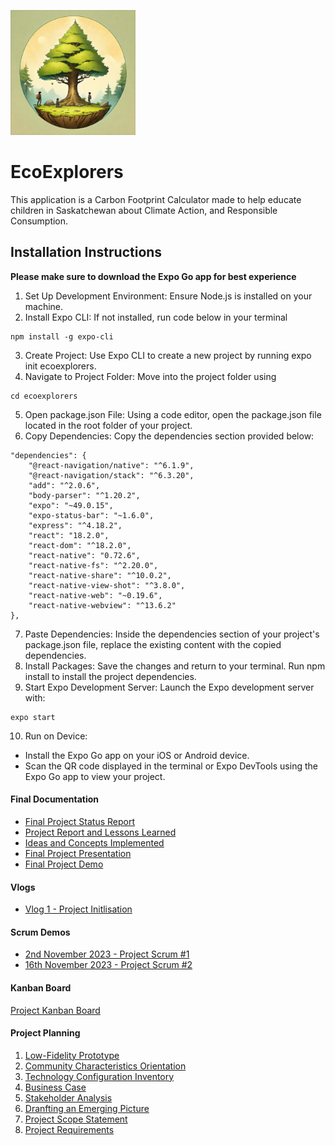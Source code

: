 <p align="left">
  <img src="https://github.com/SuperGawp/EcoExplorers/blob/main/ExoExplorers/assets/EcoExplorersLogo.png" width="200" height="200" alt="Image Alt Text">
</p>

# EcoExplorers

This application is a Carbon Footprint Calculator made to help educate children in Saskatchewan about Climate Action, and Responsible Consumption.

## Installation Instructions 
**Please make sure to download the Expo Go app for best experience**
1. Set Up Development Environment: Ensure Node.js is installed on your machine.
2. Install Expo CLI: If not installed, run code below in your terminal 
```
npm install -g expo-cli
``` 
3. Create Project: Use Expo CLI to create a new project by running expo init ecoexplorers.
4. Navigate to Project Folder: Move into the project folder using
```
cd ecoexplorers
```
5. Open package.json File: Using a code editor, open the package.json file located in the root folder of your project.
6. Copy Dependencies: Copy the dependencies section provided below:
```
"dependencies": {
    "@react-navigation/native": "^6.1.9",
    "@react-navigation/stack": "^6.3.20",
    "add": "^2.0.6",
    "body-parser": "^1.20.2",
    "expo": "~49.0.15",
    "expo-status-bar": "~1.6.0",
    "express": "^4.18.2",
    "react": "18.2.0",
    "react-dom": "^18.2.0",
    "react-native": "0.72.6",
    "react-native-fs": "^2.20.0",
    "react-native-share": "^10.0.2",
    "react-native-view-shot": "^3.8.0",
    "react-native-web": "~0.19.6",
    "react-native-webview": "^13.6.2"
},

```
7. Paste Dependencies: Inside the dependencies section of your project's package.json file, replace the existing content with the copied dependencies.
8. Install Packages: Save the changes and return to your terminal. Run npm install to install the project dependencies.
9. Start Expo Development Server: Launch the Expo development server with:
```
expo start
```
10. Run on Device:
- Install the Expo Go app on your iOS or Android device.
- Scan the QR code displayed in the terminal or Expo DevTools using the Expo Go app to view your project.


#### Final Documentation
- [Final Project Status Report](https://github.com/SuperGawp/EcoExplorers/blob/main/Final%20Documentation/Final%20Project%20Status%20Report.pdf)
- [Project Report and Lessons Learned](https://github.com/SuperGawp/EcoExplorers/blob/main/Final%20Documentation/Project%20report%20and%20Lessons%20Learned.pdf)
- [Ideas and Concepts Implemented](https://github.com/SuperGawp/EcoExplorers/blob/main/Final%20Documentation/Ideas%20and%20Concepts%20Implemented.pdf)
- [Final Project Presentation](https://docs.google.com/presentation/d/1sYC9zntLXpP6wO_x_G1EnviWSUEDBW_5frbf8BAVxHI/edit?usp=sharing)
- [Final Project Demo](https://youtu.be/nxofuAlOMoI)

#### Vlogs
- [Vlog 1 - Project Initlisation](https://www.youtube.com/watch?v=XyxfO-jpmmw)

#### Scrum Demos
- [2nd November 2023 - Project Scrum #1](https://www.youtube.com/shorts/pR9ObC7WmAY)
- [16th November 2023 - Project Scrum #2](https://www.youtube.com/watch?v=T1Zh4VQspME)

#### Kanban Board 
[Project Kanban Board](https://github.com/users/SuperGawp/projects/2)

#### Project Planning
1. [Low-Fidelity Prototype](https://github.com/SuperGawp/EcoExplorers/blob/main/Documentation/PDF/LOW-FI%20Prototype.pdf) 
2. [Community Characteristics Orientation](https://github.com/SuperGawp/EcoExplorers/blob/main/Documentation/PDF/Community%20characteristics%20orientation.pdf)
3. [Technology Configuration Inventory](https://github.com/SuperGawp/EcoExplorers/blob/main/Documentation/PDF/Technology%20configuration%20inventory.pdf)
4. [Business Case](https://github.com/SuperGawp/EcoExplorers/blob/main/Documentation/PDF/Business%20Case.pdf)
5. [Stakeholder Analysis](https://github.com/SuperGawp/EcoExplorers/blob/main/Documentation/PDF/Stakeholder%20Analysis.pdf)
6. [Dranfting an Emerging Picture](https://github.com/SuperGawp/EcoExplorers/blob/main/Documentation/PDF/Drafting%20an%20emerging%20picture.pdf)
7. [Project Scope Statement](https://github.com/SuperGawp/EcoExplorers/blob/main/Documentation/PDF/Project%20Scope%20Statement.pdf)
8. [Project Requirements](https://github.com/SuperGawp/EcoExplorers/blob/main/Documentation/PDF/Project%20Requirements.pdf)
